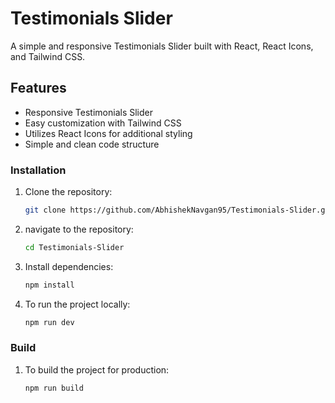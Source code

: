 # Testimonials Slider

A simple and responsive Testimonials Slider built with React, React Icons, and Tailwind CSS.

## Features

- Responsive Testimonials Slider
- Easy customization with Tailwind CSS
- Utilizes React Icons for additional styling
- Simple and clean code structure

### Installation

1. Clone the repository:

   ```bash
   git clone https://github.com/AbhishekNavgan95/Testimonials-Slider.git

2. navigate to the repository:
   ```bash
   cd Testimonials-Slider
   
3. Install dependencies:
   ```bash
   npm install
   
4. To run the project locally:
   ```bash
   npm run dev

### Build

1. To build the project for production:

   ```bash
   npm run build
